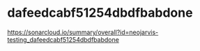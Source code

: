 # dafeedcabf51254dbdfbabdone
https://sonarcloud.io/summary/overall?id=neojarvis-testing_dafeedcabf51254dbdfbabdone
